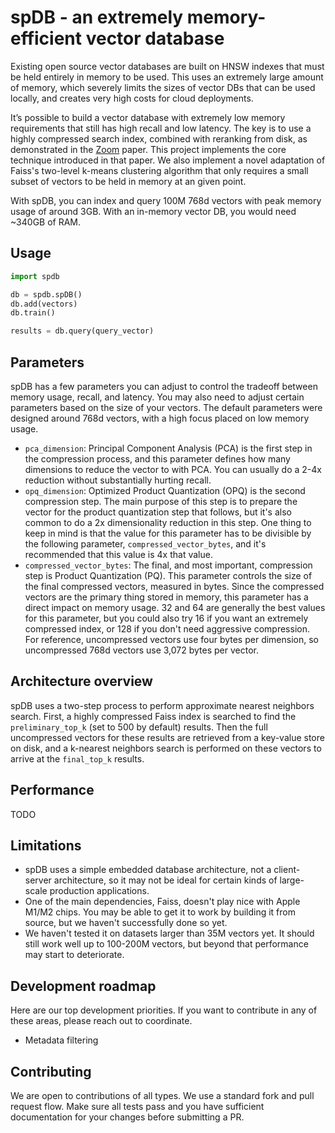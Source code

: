 # spDB -  an extremely memory-efficient vector database
Existing open source vector databases are built on HNSW indexes that must be held entirely in memory to be used. This uses an extremely large amount of memory, which severely limits the sizes of vector DBs that can be used locally, and creates very high costs for cloud deployments.

It’s possible to build a vector database with extremely low memory requirements that still has high recall and low latency. The key is to use a highly compressed search index, combined with reranking from disk, as demonstrated in the [Zoom](https://arxiv.org/abs/1809.04067) paper. This project implements the core technique introduced in that paper. We also implement a novel adaptation of Faiss's two-level k-means clustering algorithm that only requires a small subset of vectors to be held in memory at an given point.

With spDB, you can index and query 100M 768d vectors with peak memory usage of around 3GB. With an in-memory vector DB, you would need ~340GB of RAM.

## Usage
```python
import spdb

db = spdb.spDB()
db.add(vectors)
db.train()

results = db.query(query_vector)
```

## Parameters
spDB has a few parameters you can adjust to control the tradeoff between memory usage, recall, and latency. You may also need to adjust certain parameters based on the size of your vectors. The default parameters were designed around 768d vectors, with a high focus placed on low memory usage.

- `pca_dimension`: Principal Component Analysis (PCA) is the first step in the compression process, and this parameter defines how many dimensions to reduce the vector to with PCA. You can usually do a 2-4x reduction without substantially hurting recall.
- `opq_dimension`: Optimized Product Quantization (OPQ) is the second compression step. The main purpose of this step is to prepare the vector for the product quantization step that follows, but it's also common to do a 2x dimensionality reduction in this step. One thing to keep in mind is that the value for this parameter has to be divisible by the following parameter, `compressed_vector_bytes`, and it's recommended that this value is 4x that value.
- `compressed_vector_bytes`: The final, and most important, compression step is Product Quantization (PQ). This parameter controls the size of the final compressed vectors, measured in bytes. Since the compressed vectors are the primary thing stored in memory, this parameter has a direct impact on memory usage. 32 and 64 are generally the best values for this parameter, but you could also try 16 if you want an extremely compressed index, or 128 if you don't need aggressive compression. For reference, uncompressed vectors use four bytes per dimension, so uncompressed 768d vectors use 3,072 bytes per vector.

## Architecture overview
spDB uses a two-step process to perform approximate nearest neighbors search. First, a highly compressed Faiss index is searched to find the `preliminary_top_k` (set to 500 by default) results. Then the full uncompressed vectors for these results are retrieved from a key-value store on disk, and a k-nearest neighbors search is performed on these vectors to arrive at the `final_top_k` results.

## Performance
TODO

## Limitations
- spDB uses a simple embedded database architecture, not a client-server architecture, so it may not be ideal for certain kinds of large-scale production applications.
- One of the main dependencies, Faiss, doesn't play nice with Apple M1/M2 chips. You may be able to get it to work by building it from source, but we haven't successfully done so yet.
- We haven't tested it on datasets larger than 35M vectors yet. It should still work well up to 100-200M vectors, but beyond that performance may start to deteriorate.

## Development roadmap
Here are our top development priorities. If you want to contribute in any of these areas, please reach out to coordinate.
- Metadata filtering

## Contributing
We are open to contributions of all types. We use a standard fork and pull request flow. Make sure all tests pass and you have sufficient documentation for your changes before submitting a PR.
